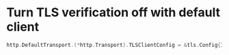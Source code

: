 
# Turn TLS verification off with default client

```go
http.DefaultTransport.(*http.Transport).TLSClientConfig = &tls.Config{InsecureSkipVerify: true}
```